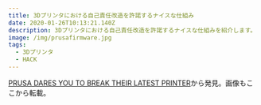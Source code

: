 ```yaml
---
title: 3Dプリンタにおける自己責任改造を許諾するナイスな仕組み
date: 2020-01-26T10:13:21.140Z
description: 3Dプリンタにおける自己責任改造を許諾するナイスな仕組みを紹介します。
image: /img/prusafirmware.jpg
tags:
  - 3Dプリンタ
  - HACK
---
```

[PRUSA DARES YOU TO BREAK THEIR LATEST PRINTER](https://hackaday.com/2019/12/16/prusa-dares-you-to-break-their-latest-printer/)から発見。画像もここから転載。
